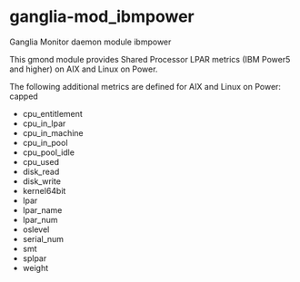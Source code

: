 # ganglia-mod_ibmpower
Ganglia Monitor daemon module ibmpower

This gmond module provides Shared Processor LPAR metrics (IBM Power5 and higher) on AIX and Linux on Power.

The following additional metrics are defined for AIX and Linux on Power:
capped
* cpu_entitlement
* cpu_in_lpar
* cpu_in_machine
* cpu_in_pool
* cpu_pool_idle
* cpu_used
* disk_read
* disk_write
* kernel64bit
* lpar
* lpar_name
* lpar_num
* oslevel
* serial_num
* smt
* splpar
* weight

